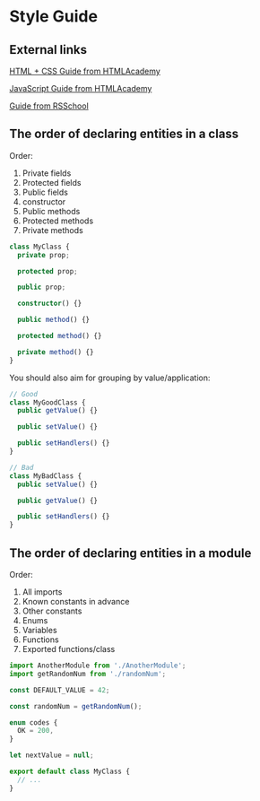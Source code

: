 # Style Guide

## External links

[HTML + CSS Guide from HTMLAcademy](https://codeguide.academy/html-css.html)

[JavaScript Guide from HTMLAcademy](https://codeguide.academy/javascript.html)

[Guide from RSSchool](https://github.com/rolling-scopes-school/tasks/tree/master/stage1/modules/clean-code)

## The order of declaring entities in a class

Order:
1. Private fields
2. Protected fields
3. Public fields
4. constructor
5. Public methods
6. Protected methods
7. Private methods 

```ts
class MyClass {
  private prop;

  protected prop;

  public prop;

  constructor() {}

  public method() {}

  protected method() {}

  private method() {}
}
```

You should also aim for grouping by value/application:
```ts
// Good
class MyGoodClass {
  public getValue() {}

  public setValue() {}

  public setHandlers() {}
}

// Bad
class MyBadClass {
  public setValue() {}

  public getValue() {}

  public setHandlers() {}
}
```

## The order of declaring entities in a module

Order:
1. All imports
2. Known constants in advance
3. Other constants
4. Enums
5. Variables
6. Functions
7. Exported functions/class

```ts
import AnotherModule from './AnotherModule';
import getRandomNum from './randomNum';

const DEFAULT_VALUE = 42;

const randomNum = getRandomNum();

enum codes {
  OK = 200,
}

let nextValue = null;

export default class MyClass {
  // ...
}
```
